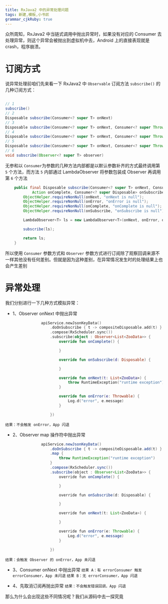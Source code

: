 ```yaml
---
title: RxJava2 中的异常处理问题
tags: 新建,模板,小书匠
grammar_cjkRuby: true
---
```

众所周知，RxJava2 中当链式调用中抛出异常时，如果没有对应的 Consumer 去处理异常，则这个异常会被抛出到虚拟机中去，Android 上的直接表现就是 crash，程序崩溃。

# 订阅方式
说异常处理前咱们先来看一下 RxJava2 中 `Observable` 订阅方法 `subscribe()` 的几种订阅方式：

```java 

// 1
subscribe()
// 2
Disposable subscribe(Consumer<? super T> onNext)
// 3
Disposable subscribe(Consumer<? super T> onNext, Consumer<? super Throwable> onError)
// 4
Disposable subscribe(Consumer<? super T> onNext, Consumer<? super Throwable> onError,Action onComplete)
// 5
Disposable subscribe(Consumer<? super T> onNext, Consumer<? super Throwable> onError,Action onComplete, Consumer<? super Disposable> onSubscribe)
// 6
void subscribe(Observer<? super T> observer)

```
无参和以 `Consumer`为参数的几种方法内部都是以默认参数补齐的方式最终调用第 `5` 个方法，而方法 `5` 内部通过 LambdaObserver 将参数包装成 Observer 再调用第 `6` 个方法

``` java
    public final Disposable subscribe(Consumer<? super T> onNext, Consumer<? super Throwable> onError,
            Action onComplete, Consumer<? super Disposable> onSubscribe) {
        ObjectHelper.requireNonNull(onNext, "onNext is null");
        ObjectHelper.requireNonNull(onError, "onError is null");
        ObjectHelper.requireNonNull(onComplete, "onComplete is null");
        ObjectHelper.requireNonNull(onSubscribe, "onSubscribe is null");

        LambdaObserver<T> ls = new LambdaObserver<T>(onNext, onError, onComplete, onSubscribe);

        subscribe(ls);

        return ls;
    }
```
所以使用 `Consumer` 参数方式和  `Observer` 参数方式进行订阅除了观察回调来源不一样其他没有任何差别。但就是因为这种差别，在异常情况发生时的处理结果上也会产生差别
# 异常处理
我们分别进行一下几种方式模拟异常：

- 1、Observer onNext 中抛出异常
``` kotlin
                apiService.newJsonKeyData()
                    .doOnSubscribe { t -> compositeDisposable.add(t) }
                    .compose(RxScheduler.sync())
                    .subscribe(object : Observer<List<ZooData>> {
                        override fun onComplete() {

                        }

                        override fun onSubscribe(d: Disposable) {

                        }

                        override fun onNext(t: List<ZooData>) {
                            throw RuntimeException("runtime exception")
                        }

                        override fun onError(e: Throwable) {
                            Log.d("error", e.message)
                        }

                    })
```
`结果：不会触发 onError，App 闪退`

- 2、Observer map 操作符中抛出异常
```java
                apiService.newJsonKeyData()
                    .doOnSubscribe { t -> compositeDisposable.add(t) }
                    .map {
                        throw RuntimeException("runtime exception")
                    }
                    .compose(RxScheduler.sync())
                    .subscribe(object : Observer<List<ZooData>> {
                        override fun onComplete() {

                        }

                        override fun onSubscribe(d: Disposable) {

                        }

                        override fun onNext(t: List<ZooData>) {

                        }

                        override fun onError(e: Throwable) {
                            Log.d("error", e.message)
                        }

                    })
```
`结果：会触发 Observer 的 onError，App 未闪退`

- 3、Consumer onNext 中抛出异常
`结果 A：有 errorConsumer 触发 errorConsumer，App 未闪退`
`结果 B：无 errorConsumer，App 闪退`

- 4、先取消订阅再抛出异常
`结果：不会触发错误回调，App 闪退`

那么为什么会出现这些不同情况呢？我们从源码中去一探究竟
